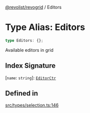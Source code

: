 [@revolist/revogrid](README.md) / Editors

# Type Alias: Editors

```ts
type Editors: {};
```

Available editors in grid

## Index Signature

 \[`name`: `string`\]: [`EditorCtr`](TypeAlias.EditorCtr.md)

## Defined in

[src/types/selection.ts:146](https://github.com/revolist/revogrid/blob/e3c4d102f429c82d34023490b300d210ef8d9573/src/types/selection.ts#L146)
